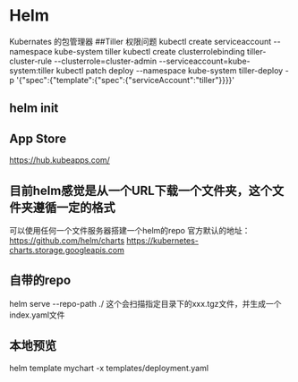 # Helm
Kubernates 的包管理器
##Tiller 权限问题
kubectl create serviceaccount --namespace kube-system tiller
kubectl create clusterrolebinding tiller-cluster-rule --clusterrole=cluster-admin --serviceaccount=kube-system:tiller
kubectl patch deploy --namespace kube-system tiller-deploy -p '{"spec":{"template":{"spec":{"serviceAccount":"tiller"}}}}'
## helm init
## App Store
https://hub.kubeapps.com/
## 目前helm感觉是从一个URL下载一个文件夹，这个文件夹遵循一定的格式
可以使用任何一个文件服务器搭建一个helm的repo
官方默认的地址：https://github.com/helm/charts
https://kubernetes-charts.storage.googleapis.com
## 自带的repo
helm serve --repo-path ./
这个会扫描指定目录下的xxx.tgz文件，并生成一个index.yaml文件
## 本地预览
helm template mychart -x templates/deployment.yaml